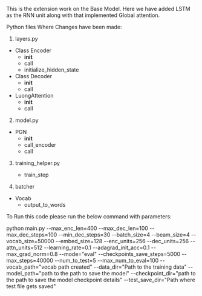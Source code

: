 This is the extension work on the Base Model. Here we have added LSTM as the RNN unit along with that implemented Global attention.


Python files Where Changes have been made:

1. layers.py 
  * Class Encoder
    - __init__
    - call
    - initialize_hidden_state
  * Class Decoder
    - __init__
    - call
  * LuongAttention
    - __init__
    - call
2. model.py
  * PGN
    - __init__
    - call_encoder
    - call
3. training_helper.py
    - train_step
    
4. batcher 
  * Vocab
    - output_to_words
    
    
To Run this code please run the below command with parameters:


python main.py
--max_enc_len=400
--max_dec_len=100
--max_dec_steps=100
--min_dec_steps=30
--batch_size=4
--beam_size=4
--vocab_size=50000
--embed_size=128
--enc_units=256
--dec_units=256
--attn_units=512
--learning_rate=0.1
--adagrad_init_acc=0.1
--max_grad_norm=0.8
--mode="eval"
--checkpoints_save_steps=5000
--max_steps=40000
--num_to_test=5
--max_num_to_eval=100
--vocab_path="vocab path created"
--data_dir="Path to the training data"
--model_path="path to the path to save the model"
--checkpoint_dir="path to the path to save the model checkpoint details"
--test_save_dir="Path where test file gets saved"
